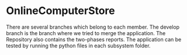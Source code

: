 # OnlineComputerStore

There are several branches which belong to each member. The develop branch is the branch where we tried to merge the application. The Repository also contains the two-phases reports.
The application can be tested by running the python files in each subsystem folder.
